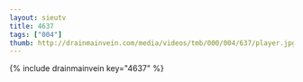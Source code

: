 ```yaml
--- 
layout: sieutv
title: 4637
tags: ["004"]
thumb: http://drainmainvein.com/media/videos/tmb/000/004/637/player.jpg
---
```

{% include drainmainvein key="4637" %} 
